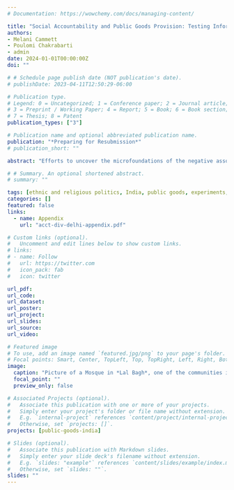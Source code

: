 ```yaml
---
# Documentation: https://wowchemy.com/docs/managing-content/

title: "Social Accountability and Public Goods Provision: Testing Informal Mechanisms to Improve Community Welfare in the Slums of Delhi"
authors:
- Melani Cammett
- Poulomi Chakrabarti
- admin
date: 2024-01-01T00:00:00Z
doi: ""

# # Schedule page publish date (NOT publication's date).
# publishDate: 2023-04-11T12:50:29-06:00

# Publication type.
# Legend: 0 = Uncategorized; 1 = Conference paper; 2 = Journal article;
# 3 = Preprint / Working Paper; 4 = Report; 5 = Book; 6 = Book section;
# 7 = Thesis; 8 = Patent
publication_types: ["3"]

# Publication name and optional abbreviated publication name.
publication: "*Preparing for Resubmission*"
# publication_short: ""

abstract: "Efforts to uncover the microfoundations of the negative association between diversity and public goods provision point to the role of social norms in facilitating collective action. Based on a survey experiment in slums in Delhi, we test three forms of social accountability: i) *horizontal accountability* through peers, ii) pressure from local elites or *vertical accountability*, and iii) signaling ingroup underperformance or the *black sheep effect*. Contrary to expectations, we find that none of these forms of social accountability affect willingness to cooperate on aggregate. Levels of ethnic diversity also do not condition the outcomes. However, exploratory analyses show that the effects vary by religion. While Hindus do not respond to the treatments, Muslims express greater intent to participate. Our findings call for research on how *minority status* might shape contributions to local welfare."

# # Summary. An optional shortened abstract.
# summary: ""

tags: [ethnic and religious politics, India, public goods, experiments, Islam]
categories: []
featured: false
links:
  - name: Appendix
    url: "acct-div-delhi-appendix.pdf"

# Custom links (optional).
#   Uncomment and edit lines below to show custom links.
# links:
# - name: Follow
#   url: https://twitter.com
#   icon_pack: fab
#   icon: twitter

url_pdf:
url_code:
url_dataset:
url_poster:
url_project:
url_slides:
url_source:
url_video:

# Featured image
# To use, add an image named `featured.jpg/png` to your page's folder. 
# Focal points: Smart, Center, TopLeft, Top, TopRight, Left, Right, BottomLeft, Bottom, BottomRight.
image:
  caption: "Picture of a Mosque in *Lal Bagh*, one of the communities in which we ran our survey."
  focal_point: ""
  preview_only: false

# Associated Projects (optional).
#   Associate this publication with one or more of your projects.
#   Simply enter your project's folder or file name without extension.
#   E.g. `internal-project` references `content/project/internal-project/index.md`.
#   Otherwise, set `projects: []`.
projects: [public-goods-india]

# Slides (optional).
#   Associate this publication with Markdown slides.
#   Simply enter your slide deck's filename without extension.
#   E.g. `slides: "example"` references `content/slides/example/index.md`.
#   Otherwise, set `slides: ""`.
slides: ""
---
```

